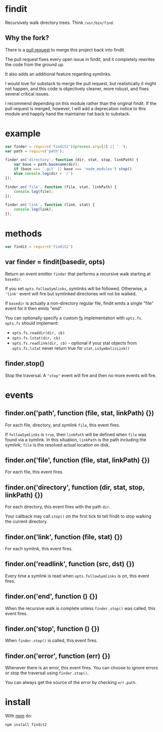 # findit

Recursively walk directory trees. Think `/usr/bin/find`.

## Why the fork?

There is a [pull request](https://github.com/substack/node-findit/pull/34) to
merge this project back into findit.

The pull request fixes every open issue in findit, and it completely rewrites
the code from the ground up.

It also adds an additional feature regarding symlinks.

I would love for substack to merge the pull request, but realistically it might
not happen, and this code is objectively cleaner, more robust, and fixes
several critical issues.

I recommend depending on this module rather than the original findit. If the
pull request is merged, however, I will add a deprecation notice to this module
and happily hand the maintainer hat back to substack.

# example

``` js
var finder = require('findit2')(process.argv[2] || '.');
var path = require('path');

finder.on('directory', function (dir, stat, stop, linkPath) {
    var base = path.basename(dir);
    if (base === '.git' || base === 'node_modules') stop()
    else console.log(dir + '/')
});

finder.on('file', function (file, stat, linkPath) {
    console.log(file);
});

finder.on('link', function (link, stat) {
    console.log(link);
});
```

# methods

``` js
var findit = require('findit2')
```

## var finder = findit(basedir, opts)

Return an event emitter `finder` that performs a recursive walk starting at
`basedir`.

If you set `opts.followSymlinks`, symlinks will be followed. Otherwise, a
`'link'` event will fire but symlinked directories will not be walked.

If `basedir` is actually a non-directory regular file, findit emits a single
"file" event for it then emits "end".

You can optionally specify a custom
[fs](http://nodejs.org/docs/latest/api/fs.html)
implementation with `opts.fs`. `opts.fs` should implement:

* `opts.fs.readdir(dir, cb)`
* `opts.fs.lstat(dir, cb)`
* `opts.fs.readlink(dir, cb)` - optional if your stat objects from
`opts.fs.lstat` never return true for `stat.isSymbolicLink()`

## finder.stop()

Stop the traversal. A `"stop"` event will fire and then no more events will
fire.

# events

## finder.on('path', function (file, stat, linkPath) {})

For each file, directory, and symlink `file`, this event fires.

If `followSymlinks` is `true`, then `linkPath` will be defined when `file`
was found via a symlink. In this situation, `linkPath` is the path including
the symlink; `file` is the resolved actual location on disk.

## finder.on('file', function (file, stat, linkPath) {})

For each file, this event fires.

## finder.on('directory', function (dir, stat, stop, linkPath) {})

For each directory, this event fires with the path `dir`.

Your callback may call `stop()` on the first tick to tell findit to stop walking
the current directory.

## finder.on('link', function (file, stat) {})

For each symlink, this event fires.

## finder.on('readlink', function (src, dst) {})

Every time a symlink is read when `opts.followSymlinks` is on, this event fires.

## finder.on('end', function () {})

When the recursive walk is complete unless `finder.stop()` was called, this
event fires.

## finder.on('stop', function () {})

When `finder.stop()` is called, this event fires.

## finder.on('error', function (err) {})

Whenever there is an error, this event fires. You can choose to ignore errors or
stop the traversal using `finder.stop()`.

You can always get the source of the error by checking `err.path`.

# install

With [npm](https://npmjs.org) do:

```
npm install findit2
```
